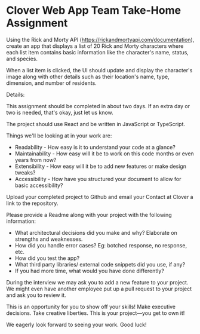 # Clover Web App Team Take-Home Assignment
Using the Rick and Morty API (https://rickandmortyapi.com/documentation), create an app that displays a list of 20 Rick and Morty characters where each list item contains basic information like the character's name, status, and species.

When a list item is clicked, the UI should update and display the character's image along with other details such as their location's name, type, dimension, and number of residents.

Details:

This assignment should be completed in about two days. If an extra day or two is needed, that's okay, just let us know.

The project should use React and be written in JavaScript or TypeScript. 

Things we'll be looking at in your work are:
<ul>
  <li>Readability - How easy is it to understand your code at a glance?</li>
  <li>Maintainability - How easy will it be to work on this code months or even years from now?</li>
  <li>Extensibility - How easy will it be to add new features or make design tweaks?</li>
  <li>Accessibility - How have you structured your document to allow for basic accessibility?</li>
</ul>

Upload your completed project to Github and email your Contact at Clover a link to the repository.

Please provide a Readme along with your project with the following information: 
<ul>
  <li>What architectural decisions did you make and why? Elaborate on strengths and weaknesses.</li>
  <li>How did you handle error cases? Eg: botched response, no response, etc.</li>
  <li>How did you test the app?</li>
  <li>What third party libraries/ external code snippets did you use, if any?</li>
  <li>If you had more time, what would you have done differently?</li>
</ul>

During the interview we may ask you to add a new feature to your project. We might even have another employee put up a pull request to your project and ask you to review it.

This is an opportunity for you to show off your skills! Make executive decisions. Take creative liberties. This is your project—you get to own it!

We eagerly look forward to seeing your work. Good luck! 
